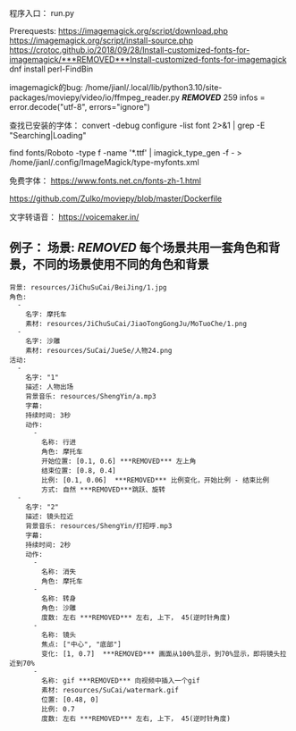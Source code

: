 
程序入口： run.py

Prerequests:
https://imagemagick.org/script/download.php
https://imagemagick.org/script/install-source.php
https://crotoc.github.io/2018/09/28/Install-customized-fonts-for-imagemagick/***REMOVED***Install-customized-fonts-for-imagemagick
dnf install perl-FindBin


imagemagick的bug:
/home/jianl/.local/lib/python3.10/site-packages/moviepy/video/io/ffmpeg_reader.py ***REMOVED*** 259
infos = error.decode("utf-8", errors="ignore")


查找已安装的字体：
convert -debug configure -list font 2>&1 | grep -E "Searching|Loading"

find fonts/Roboto -type f -name '*.ttf' | imagick_type_gen -f - > /home/jianl/.config/ImageMagick/type-myfonts.xml

免费字体： https://www.fonts.net.cn/fonts-zh-1.html

https://github.com/Zulko/moviepy/blob/master/Dockerfile


文字转语音： https://voicemaker.in/



例子：
场景: ***REMOVED*** 每个场景共用一套角色和背景，不同的场景使用不同的角色和背景
  -
    背景: resources/JiChuSuCai/BeiJing/1.jpg
    角色:
      -
        名字: 摩托车
        素材: resources/JiChuSuCai/JiaoTongGongJu/MoTuoChe/1.png
      -
        名字: 沙雕
        素材: resources/SuCai/JueSe/人物24.png
    活动:
      -
        名字: "1"
        描述: 人物出场
        背景音乐: resources/ShengYin/a.mp3
        字幕: 
        持续时间: 3秒
        动作:
          -
            名称: 行进
            角色: 摩托车
            开始位置: [0.1, 0.6] ***REMOVED*** 左上角
            结束位置: [0.8, 0.4]
            比例: [0.1, 0.06]  ***REMOVED*** 比例变化，开始比例 - 结束比例
            方式: 自然 ***REMOVED***跳跃、旋转
      -
        名字: "2"
        描述: 镜头拉近
        背景音乐: resources/ShengYin/打招呼.mp3
        字幕: 
        持续时间: 2秒
        动作:
          -
            名称: 消失
            角色: 摩托车
          -
            名称: 转身
            角色: 沙雕
            度数: 左右 ***REMOVED*** 左右, 上下， 45(逆时针角度)
          -
            名称: 镜头
            焦点: ["中心", "底部"]
            变化: [1, 0.7]  ***REMOVED*** 画面从100%显示，到70%显示，即将镜头拉近到70%
          -
            名称: gif ***REMOVED*** 向视频中插入一个gif
            素材: resources/SuCai/watermark.gif
            位置: [0.48, 0]
            比例: 0.7
            度数: 左右 ***REMOVED*** 左右, 上下， 45(逆时针角度)